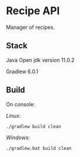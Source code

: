 # Recipe API

Manager of recipes.

## Stack

Java Open jdk version 11.0.2

Gradlew 6.0.1

## Build 

On console:

*Linux:*

`./gradlew build clean`

*Windows:*

`./gradlew.bat build clean`